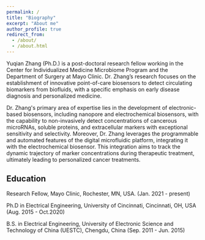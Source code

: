 ```yaml
---
permalink: /
title: "Biography"
excerpt: "About me"
author_profile: true
redirect_from: 
  - /about/
  - /about.html
---
```

Yuqian Zhang (Ph.D.) is a post-doctoral research fellow working in the Center for Individualized Medicine Microbiome Program and the Department of Surgery at Mayo Clinic. Dr. Zhang’s research focuses on the establishment of innovative point-of-care biosensors to detect circulating biomarkers from biofluids, with a specific emphasis on early disease diagnosis and personalized medicine. 
 
Dr. Zhang's primary area of expertise lies in the development of electronic-based biosensors, including nanopore and electrochemical biosensors, with the capability to non-invasively detect concentrations of cancerous microRNAs, soluble proteins, and extracellular markers with exceptional sensitivity and selectivity. Moreover, Dr. Zhang leverages the programmable and automated features of the digital microfluidic platform, integrating it with the electrochemical biosensor. This integration aims to track the dynamic trajectory of marker concentrations during therapeutic treatment, ultimately leading to personalized cancer treatments.

## Education

Research Fellow, Mayo Clinic, Rochester, MN, USA.		(Jan. 2021 - present)

Ph.D in Electrical Engineering, University of Cincinnati, Cincinnati, OH, USA	  (Aug. 2015 - Oct.2020)

B.S. in Electrical Engineering, University of Electronic Science and Technology of China (UESTC), Chengdu, China  	(Sep. 2011 - Jun. 2015)


